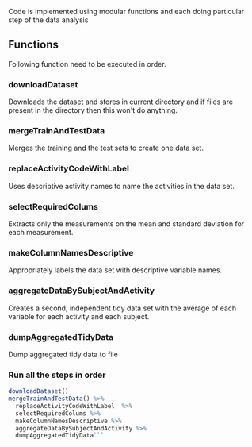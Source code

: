 Code is implemented using modular functions and each doing particular step of the data analysis

## Functions
Following function need to be executed in order.

### downloadDataset
Downloads the dataset and stores in current directory and if files are present in the directory then this won't do anything.

### mergeTrainAndTestData
Merges the training and the test sets to create one data set.

### replaceActivityCodeWithLabel
Uses descriptive activity names to name the activities in the data set.

### selectRequiredColums
Extracts only the measurements on the mean and standard deviation for each measurement.

### makeColumnNamesDescriptive
Appropriately labels the data set with descriptive variable names.

### aggregateDataBySubjectAndActivity
Creates a second, independent tidy data set with the average of each variable for each activity and each subject.

### dumpAggregatedTidyData
Dump aggregated tidy data to file

### Run all the steps in order
```r
downloadDataset()
mergeTrainAndTestData() %>%  
  replaceActivityCodeWithLabel  %>% 
  selectRequiredColums %>% 
  makeColumnNamesDescriptive %>% 
  aggregateDataBySubjectAndActivity %>%
  dumpAggregatedTidyData```
